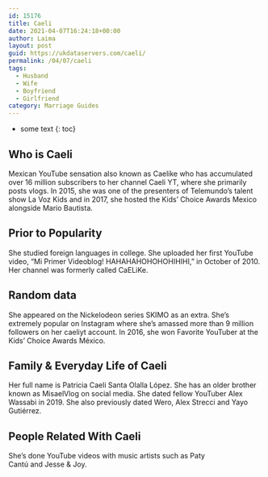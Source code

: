 ```yaml
---
id: 15176
title: Caeli
date: 2021-04-07T16:24:18+00:00
author: Laima
layout: post
guid: https://ukdataservers.com/caeli/
permalink: /04/07/caeli
tags:
  - Husband
  - Wife
  - Boyfriend
  - Girlfriend
category: Marriage Guides
---
```


* some text
{: toc}


## Who is Caeli
                  
                  
                  
Mexican YouTube sensation also known as Caelike who has accumulated over 16 million subscribers to her channel Caeli YT, where she primarily posts vlogs. In 2015, she was one of the presenters of Telemundo&#8217;s talent show La Voz Kids and in 2017, she hosted the Kids&#8217; Choice Awards Mexico alongside Mario Bautista.
                  
              
            
              
            
                
                
                
## Prior to Popularity
                  
                  
                  
She studied foreign languages in college. She uploaded her first YouTube video, &#8220;Mi Primer Videoblog! HAHAHAHOHOHOHIHIHI,&#8221; in October of 2010. Her channel was formerly called CaELiKe. 
                  
              
            
              
            
                
                
                
## Random data
                  
                  
                  
She appeared on the Nickelodeon series SKIMO as an extra. She&#8217;s extremely popular on Instagram where she&#8217;s amassed more than 9 million followers on her caeliyt account. In 2016, she won Favorite YouTuber at the Kids&#8217; Choice Awards México. 
                  
              
            
              
            
                
                
                
## Family & Everyday Life of Caeli
                  
                  
                  
Her full name is Patricia Caeli Santa Olalla López. She has an older brother known as MisaelVlog on social media. She dated fellow YouTuber Alex Wassabi in 2019. She also previously dated Wero, Alex Strecci and Yayo Gutiérrez. 
                  
              
            
              
            
                
                
                
## People Related With Caeli
                  
                  
                  
She&#8217;s done YouTube videos with music artists such as Paty Cantú and Jesse & Joy. 
                  
              
            
              
            
                
              
            
              
              
            
            
              
            
          
          
          